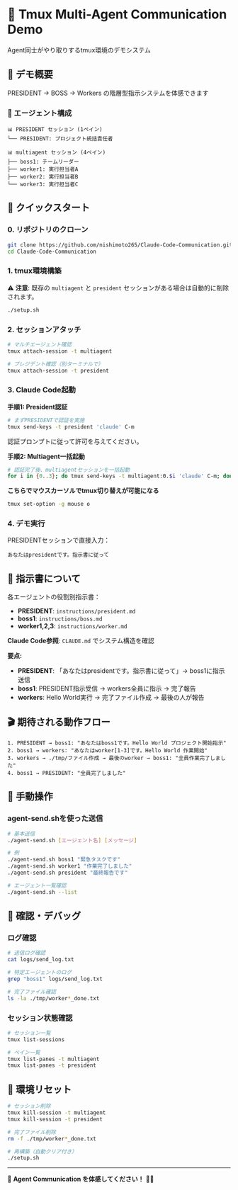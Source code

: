 # 🤖 Tmux Multi-Agent Communication Demo

Agent同士がやり取りするtmux環境のデモシステム

## 🎯 デモ概要

PRESIDENT → BOSS → Workers の階層型指示システムを体感できます

### 👥 エージェント構成

```
📊 PRESIDENT セッション (1ペイン)
└── PRESIDENT: プロジェクト統括責任者

📊 multiagent セッション (4ペイン)  
├── boss1: チームリーダー
├── worker1: 実行担当者A
├── worker2: 実行担当者B
└── worker3: 実行担当者C
```

## 🚀 クイックスタート

### 0. リポジトリのクローン

```bash
git clone https://github.com/nishimoto265/Claude-Code-Communication.git
cd Claude-Code-Communication
```

### 1. tmux環境構築

⚠️ **注意**: 既存の `multiagent` と `president` セッションがある場合は自動的に削除されます。

```bash
./setup.sh
```

### 2. セッションアタッチ

```bash
# マルチエージェント確認
tmux attach-session -t multiagent

# プレジデント確認（別ターミナルで）
tmux attach-session -t president
```

### 3. Claude Code起動

**手順1: President認証**
```bash
# まずPRESIDENTで認証を実施
tmux send-keys -t president 'claude' C-m
```
認証プロンプトに従って許可を与えてください。

**手順2: Multiagent一括起動**
```bash
# 認証完了後、multiagentセッションを一括起動
for i in {0..3}; do tmux send-keys -t multiagent:0.$i 'claude' C-m; done
```

**こちらでマウスカーソルでtmux切り替えが可能になる**
```bash
tmux set-option -g mouse o
```

### 4. デモ実行

PRESIDENTセッションで直接入力：
```
あなたはpresidentです。指示書に従って
```

## 📜 指示書について

各エージェントの役割別指示書：
- **PRESIDENT**: `instructions/president.md`
- **boss1**: `instructions/boss.md` 
- **worker1,2,3**: `instructions/worker.md`

**Claude Code参照**: `CLAUDE.md` でシステム構造を確認

**要点:**
- **PRESIDENT**: 「あなたはpresidentです。指示書に従って」→ boss1に指示送信
- **boss1**: PRESIDENT指示受信 → workers全員に指示 → 完了報告
- **workers**: Hello World実行 → 完了ファイル作成 → 最後の人が報告

## 🎬 期待される動作フロー

```
1. PRESIDENT → boss1: "あなたはboss1です。Hello World プロジェクト開始指示"
2. boss1 → workers: "あなたはworker[1-3]です。Hello World 作業開始"  
3. workers → ./tmp/ファイル作成 → 最後のworker → boss1: "全員作業完了しました"
4. boss1 → PRESIDENT: "全員完了しました"
```

## 🔧 手動操作

### agent-send.shを使った送信

```bash
# 基本送信
./agent-send.sh [エージェント名] [メッセージ]

# 例
./agent-send.sh boss1 "緊急タスクです"
./agent-send.sh worker1 "作業完了しました"
./agent-send.sh president "最終報告です"

# エージェント一覧確認
./agent-send.sh --list
```

## 🧪 確認・デバッグ

### ログ確認

```bash
# 送信ログ確認
cat logs/send_log.txt

# 特定エージェントのログ
grep "boss1" logs/send_log.txt

# 完了ファイル確認
ls -la ./tmp/worker*_done.txt
```

### セッション状態確認

```bash
# セッション一覧
tmux list-sessions

# ペイン一覧
tmux list-panes -t multiagent
tmux list-panes -t president
```

## 🔄 環境リセット

```bash
# セッション削除
tmux kill-session -t multiagent
tmux kill-session -t president

# 完了ファイル削除
rm -f ./tmp/worker*_done.txt

# 再構築（自動クリア付き）
./setup.sh
```

---

🚀 **Agent Communication を体感してください！** 🤖✨ 